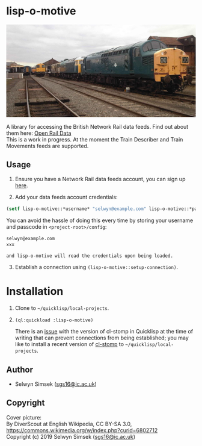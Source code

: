 # lisp-o-motive

![A locomotive](./data/cover-picture.jpg "A locomotive")

A library for accessing the British Network Rail data feeds. Find out about them here: [Open Rail Data](https://wiki.openraildata.com/index.php?title=Main_Page)  
This is a work in progress. At the moment the Train Describer and Train Movements feeds are supported.

## Usage

1.  Ensure you have a Network Rail data feeds account, you can sign up [here](https://datafeeds.networkrail.co.uk/ntrod/login).

2.  Add your data feeds account credentials: 
```lisp
(setf lisp-o-motive::*username* "selwyn@example.com" lisp-o-motive::*passcode* "xxx")
```
 You can avoid the hassle of doing this every time by storing your username and passcode in `<project-root>/config`:
```
selwyn@example.com
xxx
```
    and lisp-o-motive will read the credentials upon being loaded.

3.  Establish a connection using `(lisp-o-motive::setup-connection)`.

# Installation

1.  Clone to `~/quicklisp/local-projects`.  

2.  `(ql:quickload :lisp-o-motive)`  

    There is an [issue](https://gitlab.common-lisp.net/cl-stomp/cl-stomp/commit/bb311b8692bee3b35d5a9c036fa4f56ca7e80862) with the version of cl-stomp in Quicklisp at the time of writing that can prevent connections from being established; you may like to install a recent version of [cl-stomp](https://gitlab.common-lisp.net/cl-stomp/cl-stomp) to `~/quicklisp/local-projects`.

## Author

* Selwyn Simsek (sgs16@ic.ac.uk)

## Copyright
Cover picture:  
By DiverScout at English Wikipedia, CC BY-SA 3.0, https://commons.wikimedia.org/w/index.php?curid=6802712  
Copyright (c) 2019 Selwyn Simsek (sgs16@ic.ac.uk)
